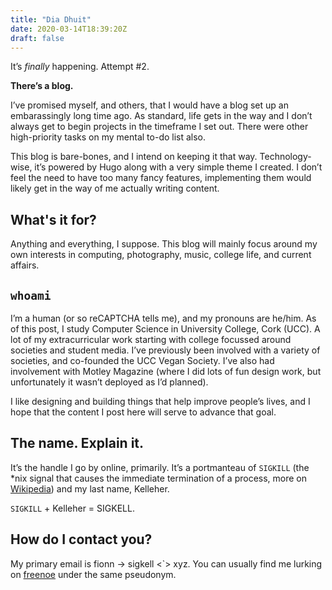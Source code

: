 ```yaml
---
title: "Dia Dhuit"
date: 2020-03-14T18:39:20Z
draft: false
---
```


It’s _finally_ happening. Attempt #2.

**There’s a blog.**

I’ve promised myself, and others, that I would have a blog set up an embarassingly long time ago. As standard, life gets in the way and I don’t always get to begin projects in the timeframe I set out. There were other high-priority tasks on my mental to-do list also.

This blog is bare-bones, and I intend on keeping it that way. Technology-wise, it’s powered by Hugo along with a very simple theme I created. I don’t feel the need to have too many fancy features, implementing them would likely get in the way of me actually writing content.

## What's it for?

Anything and everything, I suppose. This blog will mainly focus around my own interests in computing, photography, music, college life, and current affairs.

## `whoami`

I’m a human (or so reCAPTCHA tells me), and my pronouns are he/him. As of this post, I study Computer Science in University College, Cork (UCC). A lot of my extracurricular work starting with college focussed around societies and student media. I’ve previously been involved with a variety of societies, and co-founded the UCC Vegan Society. I’ve also had involvement with Motley Magazine (where I did lots of fun design work, but unfortunately it wasn’t deployed as I’d planned).

I like designing and building things that help improve people’s lives, and I hope that the content I post here will serve to advance that goal.

## The name. Explain it.

It’s the handle I go by online, primarily. It’s a portmanteau of `SIGKILL` (the *nix signal that causes the immediate termination of a process, more on [Wikipedia](https://en.wikipedia.org/wiki/Signal_(IPC)#SIGKILL)) and my last name, Kelleher.

`SIGKILL` + Kelleher = SIGKELL.

## How do I contact you?

My primary email is fionn -> sigkell <`> xyz. You can usually find me lurking on [freenoe](https://freenode.net) under the same pseudonym.